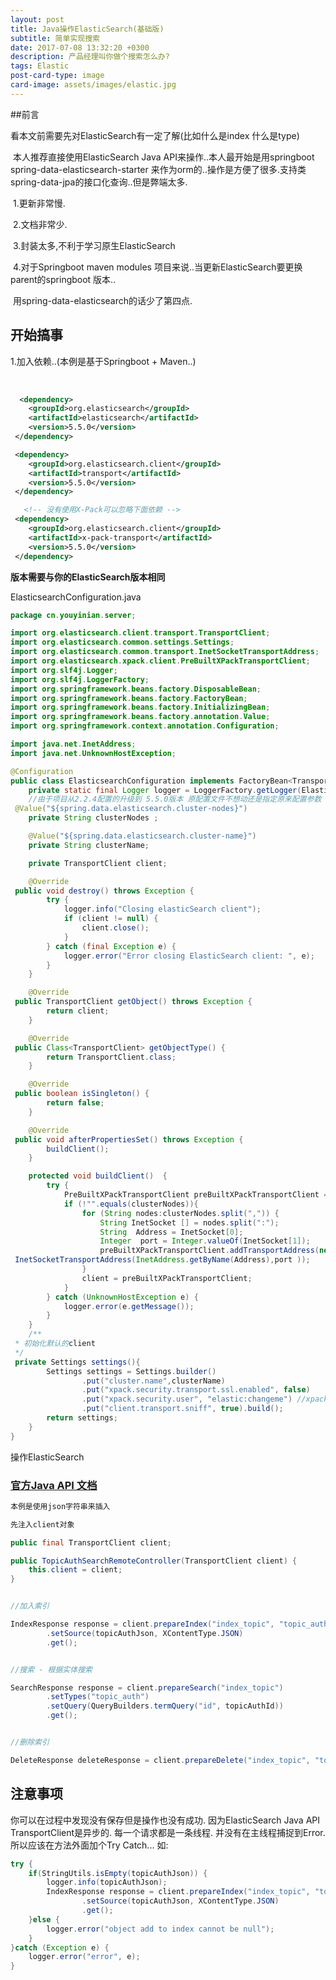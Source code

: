 ```yaml
---
layout: post
title: Java操作ElasticSearch(基础版)
subtitle: 简单实现搜索
date: 2017-07-08 13:32:20 +0300
description: 产品经理叫你做个搜索怎么办?
tags: Elastic
post-card-type: image
card-image: assets/images/elastic.jpg
---
```


##前言

看本文前需要先对ElasticSearch有一定了解(比如什么是index 什么是type)

​     本人推荐直接使用ElasticSearch Java API来操作..本人最开始是用springboot spring-data-elasticsearch-starter 来作为orm的..操作是方便了很多.支持类spring-data-jpa的接口化查询..但是弊端太多.

​     1.更新非常慢.

​     2.文档非常少.

​     3.封装太多,不利于学习原生ElasticSearch

​     4.对于Springboot maven modules 项目来说..当更新ElasticSearch要更换parent的springboot 版本..

​     用spring-data-elasticsearch的话少了第四点.



## 开始搞事

1.加入依赖..(本例是基于Springboot + Maven..)

​      

```xml
  <dependency>
  	<groupId>org.elasticsearch</groupId>
    <artifactId>elasticsearch</artifactId>
    <version>5.5.0</version>
 </dependency>
```

```xml
 <dependency>
    <groupId>org.elasticsearch.client</groupId>
    <artifactId>transport</artifactId>
    <version>5.5.0</version>
 </dependency>

   <!-- 没有使用X-Pack可以忽略下面依赖 -->
 <dependency>
    <groupId>org.elasticsearch.client</groupId>
    <artifactId>x-pack-transport</artifactId>
    <version>5.5.0</version>
 </dependency>
```

**版本需要与你的ElasticSearch版本相同**

ElasticsearchConfiguration.java

```java
package cn.youyinian.server;

import org.elasticsearch.client.transport.TransportClient;
import org.elasticsearch.common.settings.Settings;
import org.elasticsearch.common.transport.InetSocketTransportAddress;
import org.elasticsearch.xpack.client.PreBuiltXPackTransportClient;
import org.slf4j.Logger;
import org.slf4j.LoggerFactory;
import org.springframework.beans.factory.DisposableBean;
import org.springframework.beans.factory.FactoryBean;
import org.springframework.beans.factory.InitializingBean;
import org.springframework.beans.factory.annotation.Value;
import org.springframework.context.annotation.Configuration;

import java.net.InetAddress;
import java.net.UnknownHostException;

@Configuration
public class ElasticsearchConfiguration implements FactoryBean<TransportClient>, InitializingBean, DisposableBean {
    private static final Logger logger = LoggerFactory.getLogger(ElasticsearchConfiguration.class);
    //由于项目从2.2.4配置的升级到 5.5.0版本 原配置文件不想动还是指定原来配置参数
 @Value("${spring.data.elasticsearch.cluster-nodes}")
    private String clusterNodes ;

    @Value("${spring.data.elasticsearch.cluster-name}")
    private String clusterName;

    private TransportClient client;

    @Override
 public void destroy() throws Exception {
        try {
            logger.info("Closing elasticSearch client");
            if (client != null) {
                client.close();
            }
        } catch (final Exception e) {
            logger.error("Error closing ElasticSearch client: ", e);
        }
    }

    @Override
 public TransportClient getObject() throws Exception {
        return client;
    }

    @Override
 public Class<TransportClient> getObjectType() {
        return TransportClient.class;
    }

    @Override
 public boolean isSingleton() {
        return false;
    }

    @Override
 public void afterPropertiesSet() throws Exception {
        buildClient();
    }

    protected void buildClient()  {
        try {
            PreBuiltXPackTransportClient preBuiltXPackTransportClient = new PreBuiltXPackTransportClient(settings());
            if (!"".equals(clusterNodes)){
                for (String nodes:clusterNodes.split(",")) {
                    String InetSocket [] = nodes.split(":");
                    String  Address = InetSocket[0];
                    Integer  port = Integer.valueOf(InetSocket[1]);
                    preBuiltXPackTransportClient.addTransportAddress(new
 InetSocketTransportAddress(InetAddress.getByName(Address),port ));
                }
                client = preBuiltXPackTransportClient;
            }
        } catch (UnknownHostException e) {
            logger.error(e.getMessage());
        }
    }
    /**
 * 初始化默认的client
 */
 private Settings settings(){
        Settings settings = Settings.builder()
                .put("cluster.name",clusterName)
                .put("xpack.security.transport.ssl.enabled", false)
                .put("xpack.security.user", "elastic:changeme") //xpack user配置
                .put("client.transport.sniff", true).build();
        return settings;
    }
}

```

操作ElasticSearch

### [官方Java API 文档](https://www.elastic.co/guide/en/elasticsearch/client/java-api/current/java-docs-index.html)

```java
本例是使用json字符串来插入

先注入client对象

public final TransportClient client;

public TopicAuthSearchRemoteController(TransportClient client) {
    this.client = client;
}


//加入索引

IndexResponse response = client.prepareIndex("index_topic", "topic_auth")
        .setSource(topicAuthJson, XContentType.JSON)
        .get();


//搜索 - 根据实体搜索

SearchResponse response = client.prepareSearch("index_topic")
        .setTypes("topic_auth")
        .setQuery(QueryBuilders.termQuery("id", topicAuthId))
        .get();


//删除索引

DeleteResponse deleteResponse = client.prepareDelete("index_topic", "topic_auth", id).get(); //重点:这里的id并不是实体的id..而是ElasticSearch每条记录都有的 _id 可以通过String id = response.getHits().getAt(0).getId(); 或者用API中得Delete by Queries

```



## 注意事项

你可以在过程中发现没有保存但是操作也没有成功. 因为ElasticSearch Java API TransportClient是异步的. 每一个请求都是一条线程. 并没有在主线程捕捉到Error. 所以应该在方法外面加个Try Catch... 如:

```java
try {
    if(StringUtils.isEmpty(topicAuthJson)) {
        logger.info(topicAuthJson);
        IndexResponse response = client.prepareIndex("index_topic", "topic_auth")
                .setSource(topicAuthJson, XContentType.JSON)
                .get();
    }else {
        logger.error("object add to index cannot be null");
    }
}catch (Exception e) {
    logger.error("error", e);
}
```

